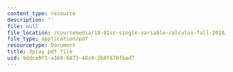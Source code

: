 ```yaml
---
content_type: resource
description: ''
file: null
file_location: /coursemedia/18-01sc-single-variable-calculus-fall-2010/9ddce0f1a169687348c02b0f870fbad7_hjZhPczMkL4.pdf
file_type: application/pdf
resourcetype: Document
title: 3play pdf file
uid: 9ddce0f1-a169-6873-48c0-2b0f870fbad7
---
```

